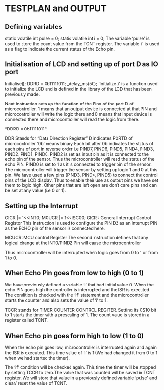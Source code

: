 # TESTPLAN and OUTPUT

## Defining variables

static volatile int pulse = 0;
static volatile int i = 0;
The variable ‘pulse’ is used to store the count value from the TCNT register.
The variable ‘i’ is used as a flag to indicate the current status of the Echo pin.
## Initialisation of LCD and setting up of port D as IO port

Initialise();
DDRD = 0b11111011;
_delay_ms(50);
‘Initialize()’ is a function used to initialize the LCD and is defined in the library of the LCD that has been previously made.

Next instruction sets up the function of the Pins of the port D of microcontroller. 1 means that an output device is connected at that PIN and microcontroller will write the logic there and 0 means that input device is connected there and microcontroller will read the logic from there.

“DDRD = 0b11111011”:

DDR Stands for “Data Direction Register”
D indicates PORTD of microcontroller
‘0b’ means binary
Each bit after 0b indicates the status of each pins of port in reverse order i.e PIND7, PIND6, PIND5, PIND4, PIND3, PIND2, PIND1, PIND0.
PIND2 is set as input pin as it is connected to the echo pin of the sensor. Thus the microcontroller will read the status of the echo PIN.
PIND0 is set to 1 as it is connected to trigger pin of the sensor. The microcontroller will trigger the sensor by setting up logic 1 and 0 at this pin.
We have used a few pins (PIND3, PIND4, PIND5) to connect the control pins of the LCD display. Thus to enable their use as output pins we have set them to logic high.
Other pins that are left open are don’t care pins and can be set at any value (i.e 0 or 1).
## Setting up the Interrupt

GICR |= 1<<INT0;
MCUCR |= 1<<ISC00;
GICR : General Interrupt Control Registor
This Instruction is used to configure the PIN D2 as an interrupt PIN as the ECHO pin of the sensor is connected here.

MCUCR: MCU control Register
The second instruction defines that any logical change at the INT0/PIND2 Pin will cause the microcontroller.

Thus microcontroller will be interrupted when logic goes from 0 to 1 or from 1 to 0.
## When Echo Pin goes from low to high (0 to 1)

We have previously defined a variable ‘i’ that had initial value 0. When the echo PIN goes high the controller is interrupted and the ISR is executed. The condition is checked with the ‘if’ statement and the microcontroller starts the counter and also sets the value of ‘i’ to 1.

TCCR stands for TIMER COUNTER CONTROL REGITER. Setting its CS10 bit to 1 starts the timer with a prescaling of 1. The count value is stored in a register called TCNT.

## When Echo pin goes form high to low (1 to 0)

When the echo pin goes low, microcontroller is interrupted again and again the ISR is executed. This time value of ‘i’ is 1 (We had changed it from 0 to 1 when we had started the timer).

The ‘if’ condition will be checked again. This time the timer will be stopped by setting TCCR to zero.The value that was counted will be saved in TCNT register. We will store that value in a previously defined variable ‘pulse’ and clear/ reset the value of TCNT.

